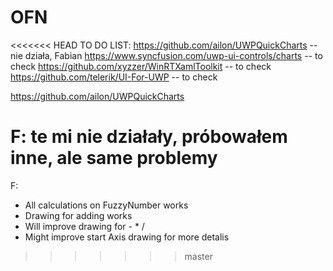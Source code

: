 # OFN
<<<<<<< HEAD
TO DO LIST:
https://github.com/ailon/UWPQuickCharts -- nie działa, Fabian
https://www.syncfusion.com/uwp-ui-controls/charts -- to check
https://github.com/xyzzer/WinRTXamlToolkit -- to check
https://github.com/telerik/UI-For-UWP -- to check

https://github.com/ailon/UWPQuickCharts


F: te mi nie działały, próbowałem inne, ale same problemy
=======
F: 
   - All calculations on FuzzyNumber works 
   - Drawing for adding works
   - Will improve drawing for  - * /
   - Might improve start Axis drawing for more detalis
   
>>>>>>> master
